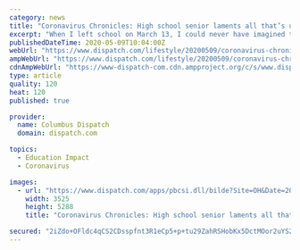 ```yaml
---
category: news
title: "Coronavirus Chronicles: High school senior laments all that’s upended by pandemic"
excerpt: "When I left school on March 13, I could never have imagined that it would be my last day of high school — ever. I never truly got to say goodbye to"
publishedDateTime: 2020-05-09T10:04:00Z
webUrl: "https://www.dispatch.com/lifestyle/20200509/coronavirus-chronicles-high-school-senior-laments-all-thats-upended-by-pandemic"
ampWebUrl: "https://www.dispatch.com/lifestyle/20200509/coronavirus-chronicles-high-school-senior-laments-all-thats-upended-by-pandemic?template=ampart"
cdnAmpWebUrl: "https://www-dispatch-com.cdn.ampproject.org/c/s/www.dispatch.com/lifestyle/20200509/coronavirus-chronicles-high-school-senior-laments-all-thats-upended-by-pandemic?template=ampart"
type: article
quality: 120
heat: 120
published: true

provider:
  name: Columbus Dispatch
  domain: dispatch.com

topics:
  - Education Impact
  - Coronavirus

images:
  - url: "https://www.dispatch.com/apps/pbcsi.dll/bilde?Site=OH&Date=20200509&Category=LIFESTYLE&ArtNo=200508814&Ref=AR"
    width: 3525
    height: 5288
    title: "Coronavirus Chronicles: High school senior laments all that’s upended by pandemic"

secured: "2iZdo+OFldc4qCS2CDsspfnt3R1eCp5+p+tu29ZahRSHobKx5DctMOor2uYS2YRuQ7/MV0ucOIR58Ps0dZTIRh8bWtKrDdDhHEBEtQi/aSOmjQUZ89KdufLLZWkqRYV40cnT1k5Spp3Fl3EQGhnyYCC92Fk9VH5WHF3nCMSWhtRAtpl0/ew7UGAgreD5bskRQTGNmLpaJK85ttXGNLHkgv4eD8/Xh4dFy6FmV9LQFm6Pck8c+WH9uXf9w4+HJ6OyjAJigMBeNWEslSrizTZDaKAYvr2Ik78Y1R3UtkrL3FY8s5ap80RnVr1/BDjXZeOkr4JsegTp8qG25+7R1Sm5U2yXm7fmrCh1wTKGXsYUHe880XH8jr7S/3UaVqc1wit8a1yJsuaNoOkKlL7PrYXbpJFc2W5+PJ5IQpitqdR9mH6jn/s13Xqybn9gkksIpH9PY08tgUnrddaxDbNepz/Vs/m2Wqaa1iRsUkq82MoV1q8=;hx3FDN5Ep6rM2CL594NUNA=="
---
```


